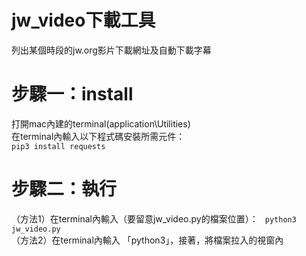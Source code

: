 # jw_video下載工具
列出某個時段的jw.org影片下載網址及自動下載字幕
# 步驟一：install   
打開mac內建的terminal(application\Utilities)    
在terminal內輸入以下程式碼安裝所需元件：    
```pip3 install requests```
# 步驟二：執行
（方法1）在terminal內輸入（要留意jw_video.py的檔案位置）：
``` python3 jw_video.py```    
（方法2）在terminal內輸入 「python3」，接著，將檔案拉入的視窗內
